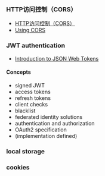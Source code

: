 ### HTTP访问控制（CORS）
+ [HTTP访问控制（CORS）](https://developer.mozilla.org/zh-CN/docs/Web/HTTP/Access_control_CORS)
+ [Using CORS](https://www.html5rocks.com/en/tutorials/cors/)

### JWT authentication
+ [Introduction to JSON Web Tokens](https://jwt.io/introduction/)

#### Concepts
+ signed JWT
+ access tokens
+ refresh tokens
+ client checks
+ blacklist
+ federated identity solutions
+ authentication and authorization
+ OAuth2 specification
+ (implementation defined)

### local storage

### cookies
